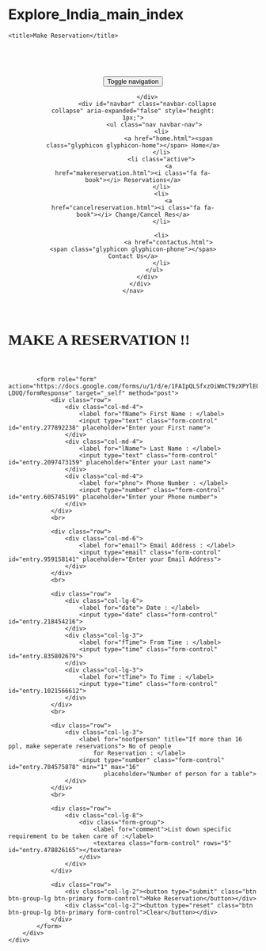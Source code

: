 # Explore_India_main_index
<!DOCTYPE html>
<html lang="en">
<head>
    <meta charset="UTF-8">
    <link rel="stylesheet" href="https://maxcdn.bootstrapcdn.com/font-awesome/4.4.0/css/font-awesome.min.css">
    <link rel="stylesheet" href="../styles/css/styles.css">
    
    <title>Make Reservation</title>
</head>

<body>
<header style="margin: 75px;">
    <nav class="navbar navbar-default navbar-fixed-top">
        <div class="container">
            <div class="navbar-header">
                <button type="button" class="navbar-toggle collapsed" data-toggle="collapse" data-target="#navbar"
                        aria-expanded="false" aria-controls="navbar">
                    <span class="sr-only">Toggle navigation</span>
                    <span class="icon-bar"></span>
                    <span class="icon-bar"></span>
                    <span class="icon-bar"></span>
                </button>
                
            </div>
            <div id="navbar" class="navbar-collapse collapse" aria-expanded="false" style="height: 1px;">
                <ul class="nav navbar-nav">
                    <li>
                        <a href="home.html"><span class="glyphicon glyphicon-home"></span> Home</a>
                    </li>
                    <li class="active">
                        <a href="makereservation.html"><i class="fa fa-book"></i> Reservations</a>
                    </li>
                    <li>
                        <a href="cancelreservation.html"><i class="fa fa-book"></i> Change/Cancel Res</a>
                    </li>
                    
                    <li>
                        <a href="contactus.html"><span class="glyphicon glyphicon-phone"></span> Contact Us</a>
                    </li>
                </ul>
            </div>
        </div>
    </nav>
</header>
<section>
    <div class="container">
        <div class="container">
            <div class="page-header" style="font-family: Century Gothic; font-size: 20px"><h2> MAKE A RESERVATION !!</h2></div>
            <br>

            <form role="form" action="https://docs.google.com/forms/u/1/d/e/1FAIpQLSfxzOiWmCT9zXPYlEO1CLA2iUodE7q22MZqQ8VFB_VVr-LDUQ/formResponse" target="_self" method="post">
                <div class="row">
                    <div class="col-md-4">
                        <label for="fName"> First Name : </label>
                        <input type="text" class="form-control" id="entry.277892238" placeholder="Enter your First name">
                    </div>
                    <div class="col-md-4">
                        <label for="lName"> Last Name : </label>
                        <input type="text" class="form-control" id="entry.2097473159" placeholder="Enter your Last name">
                    </div>
                    <div class="col-md-4">
                        <label for="phno"> Phone Number : </label>
                        <input type="number" class="form-control" id="entry.605745199" placeholder="Enter your Phone number">
                    </div>
                </div>
                <br>

                <div class="row">
                    <div class="col-md-6">
                        <label for="email"> Email Address : </label>
                        <input type="email" class="form-control" id="entry.959158141" placeholder="Enter your Email Address">
                    </div>
                </div>
                <br>

                <div class="row">
                    <div class="col-lg-6">
                        <label for="date"> Date : </label>
                        <input type="date" class="form-control" id="entry.218454216">
                    </div>
                    <div class="col-lg-3">
                        <label for="fTime"> From Time : </label>
                        <input type="time" class="form-control" id="entry.835802679">
                    </div>
                    <div class="col-lg-3">
                        <label for="tTime"> To Time : </label>
                        <input type="time" class="form-control" id="entry.1021566612">
                    </div>
                </div>
                <br>

                <div class="row">
                    <div class="col-lg-3">
                        <label for="noofperson" title="If more than 16 ppl, make seperate reservations"> No of people
                            for Reservation : </label>
                        <input type="number" class="form-control" id="entry.784575878" min="1" max="16"
                               placeholder="Number of person for a table">
                    </div>
                </div>
                <br>

                <div class="row">
                    <div class="col-lg-8">
                        <div class="form-group">
                            <label for="comment">List down specific requirement to be taken care of :</label>
                            <textarea class="form-control" rows="5" id="entry.478826165"></textarea>
                        </div>
                    </div>
                </div>

                <div class="row">
                    <div class="col-lg-2"><button type="submit" class="btn btn-group-lg btn-primary form-control">Make Reservation</button></div>
                    <div class="col-lg-2"><button type="reset" class="btn btn-group-lg btn-primary form-control">Clear</button></div>
                </div>
            </form>
        </div>
    </div>
</section>



</body>
</html>

